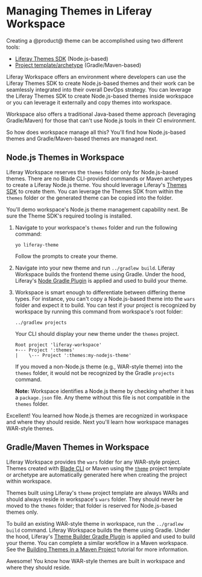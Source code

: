 # Managing Themes in Liferay Workspace [](id=managing-themes-in-liferay-workspace)

Creating a @product@ theme can be accomplished using two different tools:

- [Liferay Themes SDK](/develop/tutorials/-/knowledge_base/7-1/creating-themes)
  (Node.js-based)
- [Project template/archetype](/develop/reference/-/knowledge_base/7-1/theme-template)
  (Gradle/Maven-based)

Liferay Workspace offers an environment where developers can use the Liferay
Themes SDK to create Node.js-based themes and their work can be seamlessly
integrated into their overall DevOps strategy. You can leverage the Liferay
Themes SDK to create Node.js-based themes inside workspace or you can leverage
it externally and copy themes into workspace.

Workspace also offers a traditional Java-based theme approach (leveraging
Gradle/Maven) for those that can't use Node.js tools in their CI environment.

So how does workspace manage all this? You'll find how Node.js-based themes and
Gradle/Maven-based themes are managed next.

## Node.js Themes in Workspace [](id=node-js-themes-in-workspace)

Liferay Workspace reserves the `themes` folder only for Node.js-based themes.
There are no Blade CLI-provided commands or Maven archetypes to create a Liferay
Node.js theme. You should leverage Liferay's
[Themes SDK](/develop/tutorials/-/knowledge_base/7-1/creating-themes) to
create them. You can leverage the Themes SDK from within the `themes` folder or
the generated theme can be copied into the folder.

You'll demo workspace's Node.js theme management capability next. Be sure the
Theme SDK's required tooling is installed.

1.  Navigate to your workspace's `themes` folder and run the following command:

        yo liferay-theme

    Follow the prompts to create your theme.

2.  Navigate into your new theme and run `../gradlew build`. Liferay Workspace
    builds the frontend theme using Gradle. Under the hood, Liferay's
    [Node Gradle Plugin](/develop/reference/-/knowledge_base/7-1/node-gradle-plugin)
    is applied and used to build your theme.

3.  Workspace is smart enough to differentiate between differing theme types.
    For instance, you can't copy a Node.js-based theme into the `wars` folder
    and expect it to build. You can test if your project is recognized by
    workspace by running this command from workspace's root folder:

        ../gradlew projects

    Your CLI should display your new theme under the `themes` project.

        Root project 'liferay-workspace'
        +--- Project ':themes'
        |    \--- Project ':themes:my-nodejs-theme'

    If you moved a non-Node.js theme (e.g., WAR-style theme) into the `themes`
    folder, it would not be recognized by the Gradle `projects` command.

    **Note:** Workspace identifies a Node.js theme by checking whether it has a
    `package.json` file. Any theme without this file is not compatible in the
    `themes` folder.

Excellent! You learned how Node.js themes are recognized in workspace and where
they should reside. Next you'll learn how workspace manages WAR-style themes.

## Gradle/Maven Themes in Workspace [](id=gradle-maven-themes-in-workspace)

Liferay Workspace provides the `wars` folder for any WAR-style project. Themes
created with [Blade CLI](/develop/tutorials/-/knowledge_base/7-1/blade-cli) or
Maven using the [`theme`](/develop/reference/-/knowledge_base/7-1/theme-template)
project template or archetype are automatically generated here when creating the
project within workspace.

Themes built using Liferay's `theme` project template are always WARs and should
always reside in workspace's `wars` folder. They should never be moved to the
`themes` folder; that folder is reserved for Node.js-based themes only.

To build an existing WAR-style theme in workspace, run the `../gradlew build`
command. Liferay Workspace builds the theme using Gradle. Under the hood,
Liferay's
[Theme Builder Gradle Plugin](/develop/reference/-/knowledge_base/7-1/theme-builder-gradle-plugin)
is applied and used to build your theme. You can complete a similar workflow in
a Maven workspace. See the
[Building Themes in a Maven Project](/develop/tutorials/-/knowledge_base/7-1/building-themes-in-a-maven-project)
tutorial for more information.

Awesome! You know how WAR-style themes are built in workspace and where they
should reside.

